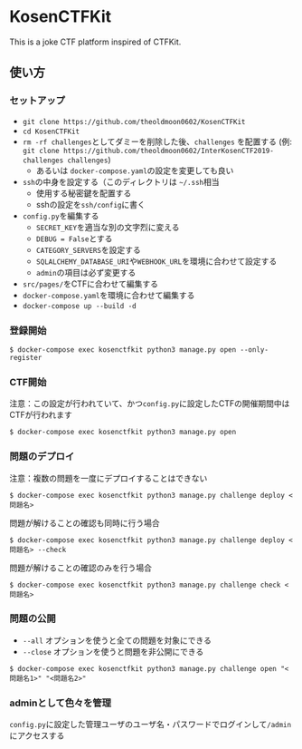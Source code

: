 # KosenCTFKit

This is a joke CTF platform inspired of CTFKit.

## 使い方


### セットアップ
- `git clone https://github.com/theoldmoon0602/KosenCTFKit`
- `cd KosenCTFKit`
- `rm -rf challenges`としてダミーを削除した後、`challenges` を配置する (例: `git clone https://github.com/theoldmoon0602/InterKosenCTF2019-challenges challenges`)
    + あるいは `docker-compose.yaml`の設定を変更しても良い
- `ssh`の中身を設定する（このディレクトリは `~/.ssh`相当
    + 使用する秘密鍵を配置する
    + sshの設定を`ssh/config`に書く
- `config.py`を編集する
    + `SECRET_KEY`を適当な別の文字烈に変える
    + `DEBUG = False`とする
    + `CATEGORY_SERVERS`を設定する
    + `SQLALCHEMY_DATABASE_URI`や`WEBHOOK_URL`を環境に合わせて設定する
    + `admin`の項目は必ず変更する
- `src/pages/`をCTFに合わせて編集する
- `docker-compose.yaml`を環境に合わせて編集する
- `docker-compose up --build -d`

### 登録開始

```
$ docker-compose exec kosenctfkit python3 manage.py open --only-register
```

### CTF開始

注意：この設定が行われていて、かつ`config.py`に設定したCTFの開催期間中はCTFが行われます

```
$ docker-compose exec kosenctfkit python3 manage.py open
```

### 問題のデプロイ

注意：複数の問題を一度にデプロイすることはできない

```
$ docker-compose exec kosenctfkit python3 manage.py challenge deploy <問題名>
```

問題が解けることの確認も同時に行う場合

```
$ docker-compose exec kosenctfkit python3 manage.py challenge deploy <問題名> --check
```


問題が解けることの確認のみを行う場合

```
$ docker-compose exec kosenctfkit python3 manage.py challenge check <問題名>
```

### 問題の公開

- `--all` オプションを使うと全ての問題を対象にできる
- `--close` オプションを使うと問題を非公開にできる

```
$ docker-compose exec kosenctfkit python3 manage.py challenge open "<問題名1>" "<問題名2>"
```

### adminとして色々を管理

`config.py`に設定した管理ユーザのユーザ名・パスワードでログインして`/admin`にアクセスする


